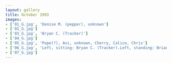 ```yaml
---
layout: gallery
title: October 1993
images:
- ['01_G.jpg', 'Denise M. (pepper), unknown']
- ['02_G.jpg']
- ['03_G.jpg', 'Bryan C. (Tracker)']
- ['04_G.jpg']
- ['05_G.jpg', 'Pope(?), Avi, unknown, Cherry, Calico, Chris']
- ['06_G.jpg', 'Left, sitting: Bryan C. (Tracker).Left, standing: Brian M. (Rolvow)']
- ['07_G.jpg']
---
```


